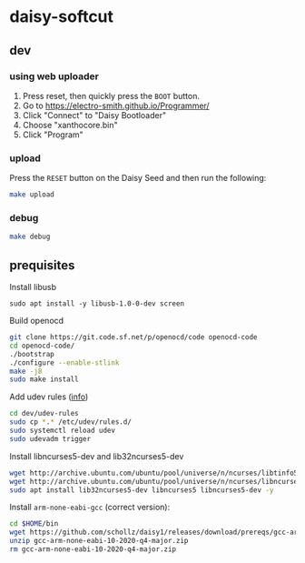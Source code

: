 # daisy-softcut

## dev 

### using web uploader

1. Press reset, then quickly press the `BOOT` button.
2. Go to https://electro-smith.github.io/Programmer/
3. Click "Connect" to "Daisy Bootloader"
4. Choose "xanthocore.bin"
5. Click "Program"

###  upload

Press the `RESET` button on the Daisy Seed and then run the following:

```bash
make upload
```

### debug

```bash
make debug
```

## prequisites

Install libusb

```
sudo apt install -y libusb-1.0-0-dev screen
```

Build openocd

```bash
git clone https://git.code.sf.net/p/openocd/code openocd-code
cd openocd-code/
./bootstrap 
./configure --enable-stlink
make -j8
sudo make install
```

Add udev rules ([info](https://forum.electro-smith.com/t/st-link-and-cortex-debugger-on-ubuntu-24-04/5260))

```bash
cd dev/udev-rules
sudo cp *.* /etc/udev/rules.d/
sudo systemctl reload udev
sudo udevadm trigger
````

Install libncurses5-dev and lib32ncurses5-dev

```bash
wget http://archive.ubuntu.com/ubuntu/pool/universe/n/ncurses/libtinfo5_6.4-2_amd64.deb && sudo dpkg -i libtinfo5_6.4-2_amd64.deb && rm -f libtinfo5_6.4-2_amd64.deb
wget http://archive.ubuntu.com/ubuntu/pool/universe/n/ncurses/libncurses5_6.4-2_amd64.deb && sudo dpkg -i libncurses5_6.4-2_amd64.deb && rm -f libncurses5_6.4-2_amd64.deb
sudo apt install lib32ncurses5-dev libncurses5 libncurses5-dev -y 
```

Install `arm-none-eabi-gcc` (correct version):

```bash
cd $HOME/bin
wget https://github.com/schollz/daisy1/releases/download/prereqs/gcc-arm-none-eabi-10-2020-q4-major.zip
unzip gcc-arm-none-eabi-10-2020-q4-major.zip
rm gcc-arm-none-eabi-10-2020-q4-major.zip
```


